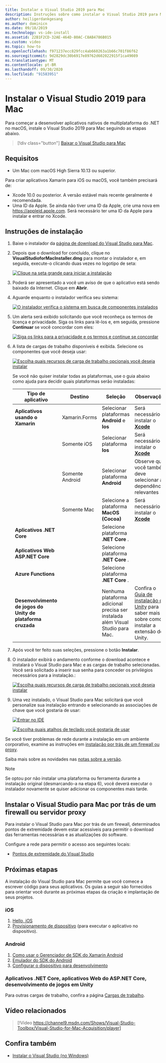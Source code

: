 ```yaml
---
title: Instalar o Visual Studio 2019 para Mac
description: Instruções sobre como instalar o Visual Studio 2019 para Mac e os componentes adicionais necessários para o desenvolvimento de multiplataforma.
author: heiligerdankgesang
ms.author: dominicn
ms.date: 09/18/2019
ms.technology: vs-ide-install
ms.assetid: 22B1F2CD-32AE-464D-80AC-C8AB4786B015
ms.custom: video
ms.topic: how-to
ms.openlocfilehash: f971237ecc829fcc4ab660263a1b66c701f86f62
ms.sourcegitcommit: 9d2829dc30b6917e89762d602022915f1ca49089
ms.translationtype: MT
ms.contentlocale: pt-BR
ms.lasthandoff: 09/30/2020
ms.locfileid: "91583951"
---
```

# <a name="install-visual-studio-2019-for-mac"></a>Instalar o Visual Studio 2019 para Mac

Para começar a desenvolver aplicativos nativos de multiplataforma do .NET no macOS, instale o Visual Studio 2019 para Mac seguindo as etapas abaixo.

 > [!div class="button"]
 > [Baixar o Visual Studio para Mac](https://visualstudio.microsoft.com/vs/mac/)

## <a name="requirements"></a>Requisitos

- Um Mac com macOS High Sierra 10.13 ou superior.

Para criar aplicativos Xamarin para iOS ou macOS, você também precisará de:

- Xcode 10.0 ou posterior. A versão estável mais recente geralmente é recomendada.
- Uma ID da Apple. Se ainda não tiver uma ID da Apple, crie uma nova em https://appleid.apple.com. Será necessário ter uma ID da Apple para instalar e entrar no Xcode.

## <a name="installation-instructions"></a>Instruções de instalação

1. Baixe o instalador da [página de download do Visual Studio para Mac](https://visualstudio.microsoft.com/vs/mac/).
2. Depois que o download for concluído, clique no **VisualStudioforMacInstaller.dmg** para montar o instalador e, em seguida, execute-o clicando duas vezes no logotipo de seta:

    [![Clique na seta grande para iniciar a instalação](media/install-installer-sml.png)](media/install-installer.png#lightbox)

3. Poderá ser apresentado a você um aviso de que o aplicativo está sendo baixado da Internet. Clique em **Abrir**.
4. Aguarde enquanto o instalador verifica seu sistema:

    [![O instalador verifica o sistema em busca de componentes instalados](media/install-checking-sml.png)](media/install-checking.png#lightbox)

5. Um alerta será exibido solicitando que você reconheça os termos de licença e privacidade. Siga os links para lê-los e, em seguida, pressione **Continuar** se você concordar com eles:

    [![Siga os links para a privacidade e os termos e continue se concordar](media/install-privacy.png)](media/install-privacy.png#lightbox)

6. A lista de cargas de trabalho disponíveis é exibida. Selecione os componentes que você deseja usar:

    [![Escolha quais recursos de carga de trabalho opcionais você deseja instalar](media/install-selection.png)](media/install-selection.png#lightbox)

   Se você não quiser instalar todas as plataformas, use o guia abaixo como ajuda para decidir quais plataformas serão instaladas:

   |Tipo de aplicativo  |Destino  |Seleção  |Observações  |
   |---------|---------|---------|---------|
   |**Aplicativos usando o Xamarin**| Xamarin.Forms|Selecionar plataformas **Android** e **Ios** |Será necessário instalar o [ **Xcode**](https://developer.apple.com/xcode/) |
   ||Somente iOS|Selecionar plataforma **Ios**|Será necessário instalar o [ **Xcode**](https://developer.apple.com/xcode/)|
   ||Somente Android|Selecionar plataforma **Android**|Observe que você também deve selecionar as dependências relevantes|
   ||Somente Mac|Selecione a plataforma **MacOS (Cocoa)**|Será necessário instalar o [ **Xcode**](https://developer.apple.com/xcode/)|
   |**Aplicativos .NET Core**|         |Selecione plataforma **.NET Core** .|         |
   |**Aplicativos Web ASP.NET Core**|         |Selecione plataforma **.NET Core** .|         |
   |**Azure Functions**|         |Selecione plataforma **.NET Core** .|         |
   |**Desenvolvimento de jogos do Unity de plataforma cruzada**|         |Nenhuma plataforma adicional precisa ser instalada além Visual Studio para Mac.| Confira o [Guia de instalação do Unity](./setup-vsmac-tools-unity.md) para saber mais sobre como instalar a extensão do Unity.|

7. Após você ter feito suas seleções, pressione o botão **Instalar**.
8. O instalador exibirá o andamento conforme o download acontece e instalará o Visual Studio para Mac e as cargas de trabalho selecionadas. Você será solicitado a inserir sua senha para conceder os privilégios necessários para a instalação.:

    [![Escolha quais recursos de carga de trabalho opcionais você deseja instalar](media/installation-progress.png)](media/installation-progress.png#lightbox)

9. Uma vez instalado, o Visual Studio para Mac solicitará que você personalize sua instalação entrando e selecionando as associações de chave que você gostaria de usar:

    [![Entrar no IDE](media/ide-tour-2019-start-signin.png)](media/ide-tour-2019-start-signin.png#lightbox)

    [![Escolha quais atalhos de teclado você gostaria de usar](media/ide-tour-2019-keyboard-shortcut.png)](media/ide-tour-2019-keyboard-shortcut.png#lightbox)

Se você tiver problemas de rede durante a instalação em um ambiente corporativo, examine as instruções em [instalação por trás de um firewall ou proxy](#install-visual-studio-for-mac-behind-a-firewall-or-proxy-server).

Saiba mais sobre as novidades nas [notas sobre a versão](/visualstudio/releasenotes/vs2019-mac-relnotes).

> [!NOTE]
> Se optou por não instalar uma plataforma ou ferramenta durante a instalação original (desmarcando-a na etapa 6), você deverá executar o instalador novamente se quiser adicionar os componentes mais tarde.

## <a name="install-visual-studio-for-mac-behind-a-firewall-or-proxy-server"></a>Instalar o Visual Studio para Mac por trás de um firewall ou servidor proxy

Para instalar o Visual Studio para Mac por trás de um firewall, determinados pontos de extremidade devem estar acessíveis para permitir o download das ferramentas necessárias e as atualizações do software.

Configure a rede para permitir o acesso aos seguintes locais:

- [Pontos de extremidade do Visual Studio](./install-behind-a-firewall-or-proxy-server.md)

## <a name="next-steps"></a>Próximas etapas

A instalação do Visual Studio para Mac permite que você comece a escrever código para seus aplicativos. Os guias a seguir são fornecidos para orientar você durante as próximas etapas da criação e implantação de seus projetos.

### <a name="ios"></a>iOS

1. [Hello, iOS](https://developer.xamarin.com/guides/ios/getting_started/hello,_iOS/)
2. [Provisionamento de dispositivo](https://developer.xamarin.com/guides/ios/getting_started/installation/device_provisioning) (para executar o aplicativo no dispositivo).

### <a name="android"></a>Android

1. [Como usar o Gerenciador de SDK do Xamarin Android](https://developer.xamarin.com/guides/android/getting_started/installation/android-sdk/?ide=xs)
2. [Emulador do SDK do Android](https://developer.xamarin.com/guides/android/getting_started/installation/android-emulator/)
4. [Configurar o dispositivo para desenvolvimento](https://developer.xamarin.com/guides/android/getting_started/installation/set_up_device_for_development/)

### <a name="net-core-apps-aspnet-core-web-apps-unity-game-development"></a>Aplicativos .NET Core, aplicativos Web do ASP.NET Core, desenvolvimento de jogos em Unity

Para outras cargas de trabalho, confira a página [Cargas de trabalho](workloads.md).

## <a name="related-video"></a>Vídeo relacionados

> [!Video https://channel9.msdn.com/Shows/Visual-Studio-Toolbox/Visual-Studio-for-Mac-Acquisition/player]

## <a name="see-also"></a>Confira também

- [Instalar o Visual Studio (no Windows)](/visualstudio/install/install-visual-studio)